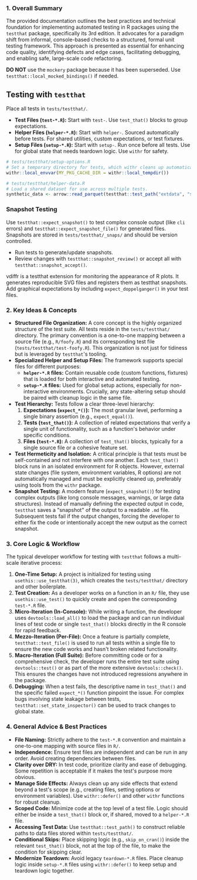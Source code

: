 ### 1\. Overall Summary

The provided documentation outlines the best practices and technical foundation for implementing automated testing in R packages using the `testthat` package, specifically its 3rd edition. It advocates for a paradigm shift from informal, console-based checks to a structured, formal unit testing framework. This approach is presented as essential for enhancing code quality, identifying defects and edge cases, facilitating debugging, and enabling safe, large-scale code refactoring.

**DO NOT** use the `mockery` package because it has been superseded. Use `testthat::local_mocked_bindings()` if needed.

## Testing with `testthat`
Place all tests in `tests/testthat/`.

* **Test Files (`test-*.R`):** Start with `test-`. Use `test_that()` blocks to group expectations.
* **Helper Files (`helper-*.R`):** Start with `helper-`. Sourced automatically before tests. For shared utilities, custom expectations, or test fixtures.
* **Setup Files (`setup-*.R`):** Start with `setup-`. Run once before all tests. Use for global state that needs teardown logic. Use `withr` for safety.
```r
# tests/testthat/setup-options.R
# Set a temporary directory for tests, which withr cleans up automatically.
withr::local_envvar(MY_PKG_CACHE_DIR = withr::local_tempdir())

# tests/testthat/helper-data.R
# Load a shared dataset for use across multiple tests.
synthetic_data <- arrow::read_parquet(testthat::test_path("extdata", "synth3.parquet"))
```

### Snapshot Testing

Use `testthat::expect_snapshot()` to test complex console output (like `cli` errors) and `testthat::expect_snapshot_file()` for generated files. Snapshots are stored in `tests/testthat/_snaps/` and should be version controlled.
  * Run tests to generate/update snapshots.
  * Review changes with `testthat::snapshot_review()` or accept all with `testthat::snapshot_accept()`.

vdiffr is a testthat extension for monitoring the appearance of R plots. It generates reproducible SVG files and registers them as testthat snapshots. Add graphical expectations by including `expect_doppelganger()` in your test files. 

### 2\. Key Ideas & Concepts

  * **Structured File Organization:** A core concept is the highly organized structure of the test suite. All tests reside in the `tests/testthat/` directory. The primary convention is a one-to-one mapping between a source file (e.g., `R/foofy.R`) and its corresponding test file (`tests/testthat/test-foofy.R`). This organization is not just for tidiness but is leveraged by `testthat`'s tooling.
  * **Specialized Helper and Setup Files:** The framework supports special files for different purposes:
      * **`helper-*.R` files:** Contain reusable code (custom functions, fixtures) that is loaded for both interactive and automated testing.
      * **`setup-*.R` files:** Used for global setup actions, especially for non-interactive environments. Crucially, any state-altering setup should be paired with cleanup logic in the same file.
  * **Test Hierarchy:** Tests follow a clear three-level hierarchy:
    1.  **Expectations (`expect_*()`):** The most granular level, performing a single binary assertion (e.g., `expect_equal()`).
    2.  **Tests (`test_that()`):** A collection of related expectations that verify a single unit of functionality, such as a function's behavior under specific conditions.
    3.  **Files (`test-*.R`):** A collection of `test_that()` blocks, typically for a single source file or a cohesive feature set.
  * **Test Hermeticity and Isolation:** A critical principle is that tests must be self-contained and not interfere with one another. Each `test_that()` block runs in an isolated environment for R objects. However, external state changes (file system, environment variables, R options) are not automatically managed and must be explicitly cleaned up, preferably using tools from the `withr` package.
  * **Snapshot Testing:** A modern feature (`expect_snapshot()`) for testing complex outputs (like long console messages, warnings, or large data structures). Instead of manually defining the expected output in code, `testthat` saves a "snapshot" of the output to a readable `.md` file. Subsequent tests fail if the output changes, forcing the developer to either fix the code or intentionally accept the new output as the correct snapshot.

### 3\. Core Logic & Workflow

The typical developer workflow for testing with `testthat` follows a multi-scale iterative process:

1.  **One-Time Setup:** A project is initialized for testing using `usethis::use_testthat(3)`, which creates the `tests/testthat/` directory and other boilerplate.
2.  **Test Creation:** As a developer works on a function in an `R/` file, they use `usethis::use_test()` to quickly create and open the corresponding `test-*.R` file.
3.  **Micro-Iteration (In-Console):** While writing a function, the developer uses `devtools::load_all()` to load the package and can run individual lines of test code or single `test_that()` blocks directly in the R console for rapid feedback.
4.  **Mezzo-Iteration (Per-File):** Once a feature is partially complete, `testthat::test_file()` is used to run all tests within a single file to ensure the new code works and hasn't broken related functionality.
5.  **Macro-Iteration (Full Suite):** Before committing code or for a comprehensive check, the developer runs the entire test suite using `devtools::test()` or as part of the more extensive `devtools::check()`. This ensures the changes have not introduced regressions anywhere in the package.
6.  **Debugging:** When a test fails, the descriptive name in `test_that()` and the specific failed `expect_*()` function pinpoint the issue. For complex bugs involving state leakage between tests, `testthat::set_state_inspector()` can be used to track changes to global state.

### 4\. General Advice & Best Practices

  * **File Naming:** Strictly adhere to the `test-*.R` convention and maintain a one-to-one mapping with source files in `R/`.
  * **Independence:** Ensure test files are independent and can be run in any order. Avoid creating dependencies between files.
  * **Clarity over DRY:** In test code, prioritize clarity and ease of debugging. Some repetition is acceptable if it makes the test's purpose more obvious.
  * **Manage Side Effects:** Always clean up any side effects that extend beyond a test's scope (e.g., creating files, setting options or environment variables). Use `withr::defer()` and other `withr` functions for robust cleanup.
  * **Scoped Code:** Minimize code at the top level of a test file. Logic should either be inside a `test_that()` block or, if shared, moved to a `helper-*.R` file.
  * **Accessing Test Data:** Use `testthat::test_path()` to construct reliable paths to data files stored within `tests/testthat/`.
  * **Conditional Skips:** Place skipping logic (e.g., `skip_on_cran()`) inside the relevant `test_that()` block, not at the top of the file, to make the condition for skipping clear.
  * **Modernize Teardown:** Avoid legacy `teardown-*.R` files. Place cleanup logic inside `setup-*.R` files using `withr::defer()` to keep setup and teardown logic together.
